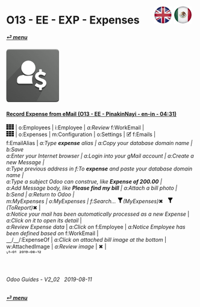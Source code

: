 # O13 - EE - EXP - Expenses &nbsp;&nbsp;&nbsp;&nbsp; [![en-uk](/doc/img/flg/en-uk-flg-btn-sml.png)](/en-uk/o13/ee/exp/en-uk-o13-ee-exp-guides.md) [ ![es-mx](/doc/img/flg/es-mx-flg-btn-sml.png)](/es-mx/o13/ee/exp/es-mx-o13-ee-exp-guides.md)
#### [_&#x23CE; menu_](/en-uk/o13/ee/en-uk-o13-ee-guides-menu.md "Back to EE menu")  
### ![exp](/doc/img/hr_expense.png)
[ⱽ¹²³⁴⁵⁶⁷⁸⁹⁰⁻]: # (ⱽ¹²³⁴⁵⁶⁷⁸⁹⁰⁻)

#### [Record Expense from eMail (O13 - EE - PinakinNayi - en-in - 04:31)](https://youtube.com/embed/SyPnjitE53w?autoplay=1&start=33&end=0&rel=0)  
![apps](/doc/img/apps.png) | o:Employees | i:Employee | _a:Review_ f:WorkEmail |  
![apps](/doc/img/apps.png) | o:Expenses | m:Configuration | o:Settings | &#x1F5F9; f:Emails |  
f:EmailAlias | _a:Type **expense** _alias_ | _a:Copy your database domain name_ | b:Save  
_a:Enter your Internet browser_ | _a:Login into your gMail account_ | _a:Create a new Message_ |  
_a:Type previous address in_ f:To _**expense** and paste your database domain name_ |  
_a:Type a subject Odoo can construe, like **Expense of 200.00** |  
_a:Add Message body, like **Please find my bill**_ | _a:Attach a bill photo_ | b:Send | _a:Return to Odoo_ |  
m:MyExpenses | o:MyExpenses | f:Search... ![filter](/doc/img/filter.png)_(MyExpenses)_&#x2716; &nbsp; ![filter](/doc/img/filter.png)_(ToReport)_&#x2716; |  
_a:Notice your mail has been automatically processed as a new Expense_ | _a:Click on it to open its detail_ |  
_a:Review Expense data_ | _a:Click on_ f:Employee | _a:Notice Employee has been defined based on_ f:WorkEmail |  
&#x23BD;/&#x23BD;/:ExpenseOf | _a:Click on attached bill image at the bottom_ | w:AttachedImage | _a:Review image_ | &#x2716; |  
ⱽ¹⁻⁰¹ &nbsp;²⁰¹⁹⁻⁰⁸⁻¹²

<br>

###### Odoo Guides - V2_02 &nbsp; 2019-08-11  
**[_&#x23CE; menu_](/en-uk/o13/ee/en-uk-o13-ee-guides-menu.md)**  
